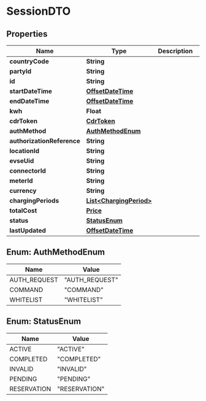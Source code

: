 # SessionDTO

## Properties
Name | Type | Description | Notes
------------ | ------------- | ------------- | -------------
**countryCode** | **String** |  | 
**partyId** | **String** |  | 
**id** | **String** |  | 
**startDateTime** | [**OffsetDateTime**](OffsetDateTime.md) |  | 
**endDateTime** | [**OffsetDateTime**](OffsetDateTime.md) |  |  [optional]
**kwh** | **Float** |  | 
**cdrToken** | [**CdrToken**](CdrToken.md) |  | 
**authMethod** | [**AuthMethodEnum**](#AuthMethodEnum) |  | 
**authorizationReference** | **String** |  |  [optional]
**locationId** | **String** |  | 
**evseUid** | **String** |  | 
**connectorId** | **String** |  | 
**meterId** | **String** |  |  [optional]
**currency** | **String** |  | 
**chargingPeriods** | [**List&lt;ChargingPeriod&gt;**](ChargingPeriod.md) |  |  [optional]
**totalCost** | [**Price**](Price.md) |  |  [optional]
**status** | [**StatusEnum**](#StatusEnum) |  | 
**lastUpdated** | [**OffsetDateTime**](OffsetDateTime.md) |  | 

<a name="AuthMethodEnum"></a>
## Enum: AuthMethodEnum
Name | Value
---- | -----
AUTH_REQUEST | &quot;AUTH_REQUEST&quot;
COMMAND | &quot;COMMAND&quot;
WHITELIST | &quot;WHITELIST&quot;

<a name="StatusEnum"></a>
## Enum: StatusEnum
Name | Value
---- | -----
ACTIVE | &quot;ACTIVE&quot;
COMPLETED | &quot;COMPLETED&quot;
INVALID | &quot;INVALID&quot;
PENDING | &quot;PENDING&quot;
RESERVATION | &quot;RESERVATION&quot;
